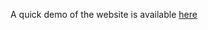 A quick demo of the website is available <a href="https://www.dropbox.com/s/wu43ijbi2bdksg3/Project%20-%20San%20Diego%20Eats%21.mp4?dl=0"> here</a>
